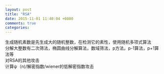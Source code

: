 ```yaml
---
layout: post
title: "RSA"
date: 2015-11-01 11:40:04 +0800
comments: true
categories: 
---
```


生成随机素数是先生成大的随机整数，在检测它的素性，使用随机多项式算法  
分解大整数有二次筛法，椭圆曲线分解算法，数域筛法，p方法，p-1算法，p+1算法等  
对RSA的其他攻击  
计算ψ（n)/解密指数/wiener的低解密指数攻击  
